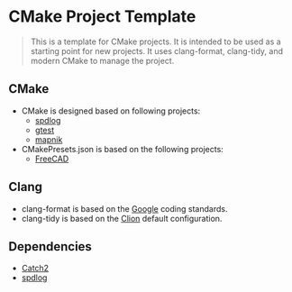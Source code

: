 # CMake Project Template

> This is a template for CMake projects. It is intended to be used as a starting point for new projects. It uses
> clang-format, clang-tidy, and modern CMake to manage the project.

## CMake

- CMake is designed based on following projects:
    - [spdlog](https://github.com/gabime/spdlog)
    - [gtest](https://github.com/google/googletest)
    - [mapnik](https://github.com/mapnik/mapnik)
- CMakePresets.json is based on the following projects:
    - [FreeCAD](https://github.com/FreeCAD/FreeCAD/tree/main)

## Clang

- clang-format is based on the [Google](https://google.github.io/styleguide/cppguide.html) coding standards.
- clang-tidy is based on
  the [Clion](https://youtrack.jetbrains.com/articles/CPP-A-90276519/Clang-Tidy-in-CLion:-default-configuration) default
  configuration.

## Dependencies

- [Catch2](https://github.com/google/googletest)
- [spdlog](https://github.com/gabime/spdlog)